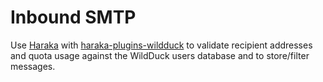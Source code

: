 # Inbound SMTP

Use [Haraka](http://haraka.github.io/) with [haraka-plugins-wildduck](https://github.com/nodemailer/haraka-plugin-wildduck) to validate recipient addresses and quota usage against the WildDuck users database and to store/filter messages.